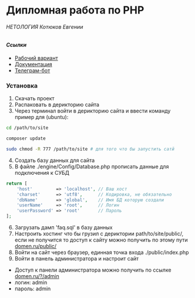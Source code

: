 Дипломная работа по PHP 
=====================
###### НЕТОЛОГИЯ Котюков Евгении 

#### ***Ссылки***
 * [Рабочий вариант](http://university.netology.ru/user_data/kotyukov/public/)
 * [Документация](https://docs.google.com/document/d/1gTYMyydpTCT1yFtbhDMr9WHZNE7R-U2D6vuReLN9xJY/edit?usp=sharing)
 * [Телеграм-бот](http://t.me/phpGraduateWorkBot)

### Установка

1. Скачать проект 
2. Распаковать в дерикторию сайта
3. Через терминал войти в дерикторию сайта и ввести команду пример для (ubuntu):
```bash
cd /path/to/site

composer update

sudo chmod -R 777 /path/to/site # для того что бы запустить сатй
```
4. Создать базу данных для сайта
5. В файле ./engine/Config/Database.php прописать данные для подключения к СУБД
```php
return [
    'host'         => 'localhost', // Ваш хост
    'charset'      => 'utf8',      // Кодировка, не обязательно
    'dbName'       => 'global',    // Имя БД которую создали
    'userName'     => 'root',      // Логин
    'userPassword' => 'root'       // Пароль
];
```
6. Загрузать дамп 'faq.sql' в базу данных
7. Настроить хостинг что бы грузил с дериктории path/to/site/public/, если не получится то доступ к сайту можно получить по этому пути [domen.ru/public/](#)
8. Войти на сайт через браузер, единная точка входа ./public/index.php
9. Войти в панель администратора и настроит сайт 
 * Доступ к панели администратора можно получить по ссылке [domen.ru/?/admin](#)
 * логин: admin 
 * пароль: admin

